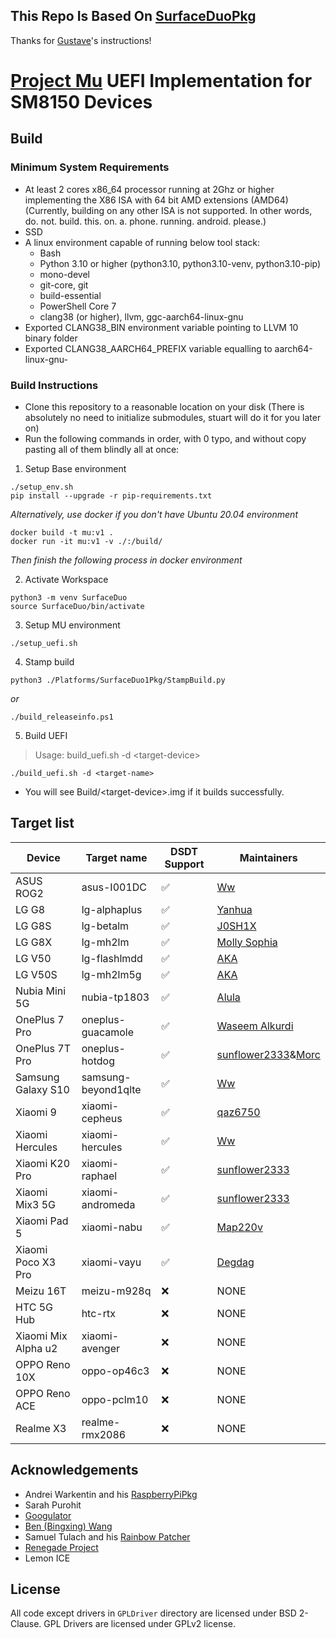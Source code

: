 ## This Repo Is Based On [SurfaceDuoPkg](https://github.com/Woa-Project/SurfaceDuoPkg/)

Thanks for [Gustave](https://github.com/gus33000)'s instructions!

# [Project Mu](https://microsoft.github.io/mu/) UEFI Implementation for SM8150 Devices

## Build

### Minimum System Requirements

- At least 2 cores x86_64 processor running at 2Ghz or higher implementing the X86 ISA with 64 bit AMD extensions (AMD64) (Currently, building on any other ISA is not supported. In other words, do. not. build. this. on. a. phone. running. android. please.)
- SSD
- A linux environment capable of running below tool stack:
  - Bash
  - Python 3.10 or higher (python3.10, python3.10-venv, python3.10-pip)
  - mono-devel
  - git-core, git
  - build-essential
  - PowerShell Core 7
  - clang38 (or higher), llvm, ggc-aarch64-linux-gnu
- Exported CLANG38_BIN environment variable pointing to LLVM 10 binary folder
- Exported CLANG38_AARCH64_PREFIX variable equalling to aarch64-linux-gnu-

### Build Instructions

- Clone this repository to a reasonable location on your disk (There is absolutely no need to initialize submodules, stuart will do it for you later on)
- Run the following commands in order, with 0 typo, and without copy pasting all of them blindly all at once:

1. Setup Base environment

```
./setup_env.sh
pip install --upgrade -r pip-requirements.txt
```

*Alternatively, use docker if you don't have Ubuntu 20.04 environment*

```
docker build -t mu:v1 .
docker run -it mu:v1 -v ./:/build/
```

*Then finish the following process in docker environment*

2. Activate Workspace

```
python3 -m venv SurfaceDuo
source SurfaceDuo/bin/activate
```

3. Setup MU environment

```
./setup_uefi.sh
```

4. Stamp build
```
python3 ./Platforms/SurfaceDuo1Pkg/StampBuild.py
```
*or*
```
./build_releaseinfo.ps1
```

5. Build UEFI
> Usage: build_uefi.sh -d \<target-device\>  

```
./build_uefi.sh -d <target-name>
```
- You will see Build/\<target-device\>.img if it builds successfully.

## Target list

| Device             | Target name         | DSDT Support    | Maintainers                                        |
|--------------------|---------------------|-----------------|----------------------------------------------------|
| ASUS ROG2          | asus-I001DC         | ✅           | [Ww](https://github.com/Idonotkno)                 |
| LG G8              | lg-alphaplus        | ✅           | [Yanhua](https://github.com/yanhua-tj)             |
| LG G8S             | lg-betalm           | ✅           | [J0SH1X](https://github.com/J0SH1X)                |
| LG G8X             | lg-mh2lm            | ✅           | [Molly Sophia](https://github.com/MollySophia)     |
| LG V50             | lg-flashlmdd        | ✅           | [AKA](https://github.com/AKAsaliza)                |
| LG V50S            | lg-mh2lm5g          | ✅           | [AKA](https://github.com/AKAsaliza)                |
| Nubia Mini 5G      | nubia-tp1803        | ✅           | [Alula](https://github.com/alula)                  |
| OnePlus 7 Pro      | oneplus-guacamole   | ✅           | [Waseem Alkurdi](https://github.com/WaseemAlkurdi) |
| OnePlus 7T Pro     | oneplus-hotdog      | ✅           | [sunflower2333](https://github.com/sunflower2333)&[Morc](https://github.com/TheMorc)|
| Samsung Galaxy S10 | samsung-beyond1qlte | ✅           | [Ww](https://github.com/Idonotkno)                 |
| Xiaomi 9           | xiaomi-cepheus      | ✅           | [qaz6750](https://github.com/qaz6750)              |
| Xiaomi Hercules    | xiaomi-hercules     | ✅           | [Ww](https://github.com/Idonotkno)                 |
| Xiaomi K20 Pro     | xiaomi-raphael      | ✅           | [sunflower2333](https://github.com/sunflower2333)  |
| Xiaomi Mix3 5G     | xiaomi-andromeda    | ✅           | [sunflower2333](https://github.com/sunflower2333)  |
| Xiaomi Pad 5       | xiaomi-nabu         | ✅           | [Map220v](https://github.com/map220v)              |
| Xiaomi Poco X3 Pro | xiaomi-vayu         | ✅           | [Degdag](https://github.com/degdag)                |
| Meizu 16T          | meizu-m928q         | ❌           | NONE                                               |
| HTC 5G Hub         | htc-rtx             | ❌           | NONE                                               |
| Xiaomi Mix Alpha u2| xiaomi-avenger      | ❌           | NONE                                               |
| OPPO Reno 10X      | oppo-op46c3         | ❌           | NONE                                               |
| OPPO Reno ACE      | oppo-pclm10         | ❌           | NONE                                               |
| Realme X3          | realme-rmx2086      | ❌           | NONE                                               |

## Acknowledgements

- Andrei Warkentin and his [RaspberryPiPkg](https://github.com/andreiw/RaspberryPiPkg)
- Sarah Purohit
- [Googulator](https://github.com/Googulator/)
- [Ben (Bingxing) Wang](https://github.com/imbushuo/)
- Samuel Tulach and his [Rainbow Patcher](https://github.com/SamuelTulach/rainbow)
- [Renegade Project](https://github.com/edk2-porting/)
- Lemon ICE

## License

All code except drivers in `GPLDriver` directory are licensed under BSD 2-Clause.
GPL Drivers are licensed under GPLv2 license.
